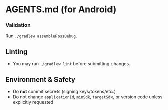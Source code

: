 # AGENTS.md (for Android)

### Validation
Run `./gradlew assembleFossDebug`.

## Linting
- You may run `./gradlew lint` before submitting changes.

## Environment & Safety
- Do **not** commit secrets (signing keys/tokens/etc.)
- Do not change `applicationId`, `minSdk`, `targetSdk`, or version code unless explicitly requested
